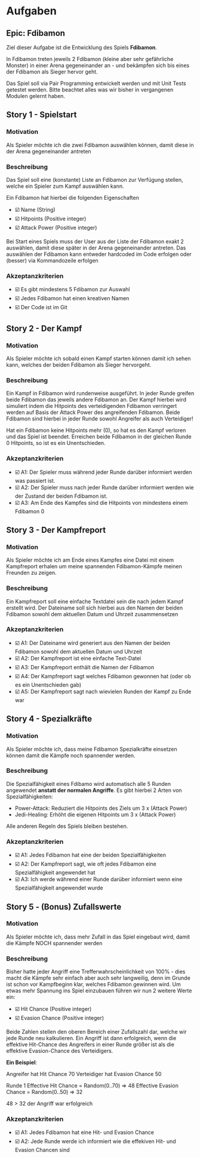 # Aufgaben

## Epic: Fdibamon

Ziel dieser Aufgabe ist die Entwicklung des Spiels **Fdibamon**.

In Fdibamon treten jeweils 2 Fdibamon (kleine aber sehr gefährliche Monster) in einer Arena gegeneinander an - und bekämpfen sich bis eines der Fdibamon als Sieger hervor geht.

Das Spiel soll via Pair Programming entwickelt werden und mit Unit Tests getestet werden. 
Bitte beachtet alles was wir bisher in vergangenen Modulen gelernt haben.

## Story 1 - Spielstart

### Motivation
Als Spieler möchte ich die zwei Fdibamon auswählen können, damit diese in der Arena gegeneinander antreten

### Beschreibung
Das Spiel soll eine (konstante) Liste an Fdibamon zur Verfügung stellen, welche ein Spieler zum Kampf auswählen kann.

Ein Fdibamon hat hierbei die folgenden Eigenschaften

- ☑️ Name (String)
- ☑️ Hitpoints (Positive integer)
- ☑️ Attack Power (Positive integer)

Bei Start eines Spiels muss der User aus der Liste der Fdibamon exakt 2 auswählen, damit diese später in der Arena gegeneinander antreten.
Das auswählen der Fdibamon kann entweder hardcoded im Code erfolgen oder (besser) via Kommandozeile erfolgen

### Akzeptanzkriterien
- ☑️ Es gibt mindestens 5 Fdibamon zur Auswahl
- ☑️ Jedes Fdibamon hat einen kreativen Namen
- ☑️ Der Code ist im Git


## Story 2 - Der Kampf

### Motivation
Als Spieler möchte ich sobald einen Kampf starten können damit ich sehen kann, welches der beiden Fdibamon als Sieger hervorgeht.

### Beschreibung
Ein Kampf in Fdibamon wird rundenweise ausgeführt. In jeder Runde greifen beide Fdibamon das jeweils andere Fdibamon an. 
Der Kampf hierbei wird simuliert indem die Hitpoints des verteidigenden Fdibamon verringert werden auf Basis der Attack Power des angreifenden Fdibamon.
Beide Fdibamon sind hierbei in jeder Runde sowohl Angreifer als auch Verteidiger!

Hat ein Fdibamon keine Hitpoints mehr (0), so hat es den Kampf verloren und das Spiel ist beendet.
Erreichen beide Fdibamon in der gleichen Runde 0 Hitpoints, so ist es ein Unentschieden.

### Akzeptanzkriterien
- ☑️ A1: Der Spieler muss während jeder Runde darüber informiert werden was passiert ist.
- ☑️ A2: Der Spieler muss nach jeder Runde darüber informiert werden wie der Zustand der beiden Fdibamon ist.
- ☑️ A3: Am Ende des Kampfes sind die Hitpoints von mindestens einem Fdibamon 0


## Story 3 - Der Kampfreport

### Motivation
Als Spieler möchte ich am Ende eines Kampfes eine Datei mit einem Kampfreport erhalen um meine spannenden Fdibamon-Kämpfe meinen Freunden zu zeigen.

### Beschreibung
Ein Kampfreport soll eine einfache Textdatei sein die nach jedem Kampf erstellt wird.
Der Dateiname soll sich hierbei aus den Namen der beiden Fdibamon sowohl dem aktuellen Datum und Uhrzeit zusammensetzen

### Akzeptanzkriterien
- ☑️ A1: Der Dateiname wird generiert aus den Namen der beiden Fdibamon sowohl dem aktuellen Datum und Uhrzeit
- ☑️ A2: Der Kampfreport ist eine einfache Text-Datei
- ☑️ A3: Der Kampfreport enthält die Namen der Fdibamon
- ☑️ A4: Der Kampfreport sagt welches Fdibamon gewonnen hat (oder ob es ein Unentschieden gab)
- ☑️ A5: Der Kampfreport sagt nach wievielen Runden der Kampf zu Ende war

## Story 4 - Spezialkräfte

### Motivation
Als Spieler möchte ich, dass meine Fdibamon Spezialkräfte einsetzen können damit die Kämpfe noch spannender werden.

### Beschreibung
Die Spezialfähigkeit eines Fdibamo wird automatisch alle 5 Runden angewendet **anstatt der normalen Angriffe**.
Es gibt hierbei 2 Arten von Spezialfähigkeiten:

* Power-Attack: Reduziert die Hitpoints des Ziels um 3 x (Attack Power)
* Jedi-Healing: Erhöht die eigenen Hitpoints um 3 x (Attack Power)

Alle anderen Regeln des Spiels bleiben bestehen.

### Akzeptanzkriterien
- ☑️ A1: Jedes Fdibamon hat eine der beiden Spezialfähigkeiten
- ☑️ A2: Der Kampfreport sagt, wie oft jedes Fdibamon eine Spezialfähigkeit angewendet hat
- ☑️ A3: Ich werde während einer Runde darüber informiert wenn eine Spezialfähigkeit angewendet wurde


## Story 5 - (Bonus) Zufallswerte

### Motivation
Als Spieler möchte ich, dass mehr Zufall in das Spiel eingebaut wird, damit die Kämpfe NOCH spannender werden

### Beschreibung
Bisher hatte jeder Angriff eine Trefferwahrscheinlichkeit von 100% - dies macht die Kämpfe sehr einfach aber auch sehr langweilig, denn im Grunde ist schon vor Kampfbeginn klar, welches Fdibamon gewinnen wird.
Um etwas mehr Spannung ins Spiel einzubauen führen wir nun 2 weitere Werte ein:

- ☑️ Hit Chance (Positive integer)
- ☑️ Evasion Chance (Positive integer)

Beide Zahlen stellen den oberen Bereich einer Zufallszahl dar, welche wir jede Runde neu kalkulieren.
Ein Angriff ist dann erfolgreich, wenn die effektive Hit-Chance des Angreifers in einer Runde größer ist als die effektive Evasion-Chance des Verteidigers.

**Ein Beispiel**:

Angreifer hat Hit Chance 70
Verteidiger hat Evasion Chance 50

Runde 1
Effective Hit Chance = Random(0..70) => 48
Effective Evasion Chance = Random(0..50) => 32

48 > 32    der Angriff war erfolgreich

### Akzeptanzkriterien
- ☑️ A1: Jedes Fdibamon hat eine Hit- und Evasion Chance
- ☑️ A2: Jede Runde werde ich informiert wie die effekiven Hit- und Evasion Chancen sind
